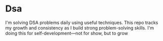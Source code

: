 # Dsa
I'm solving DSA problems daily using useful techniques. This repo tracks my growth and consistency as I build strong problem-solving skills. I'm doing this for self-development—not for show, but to grow
